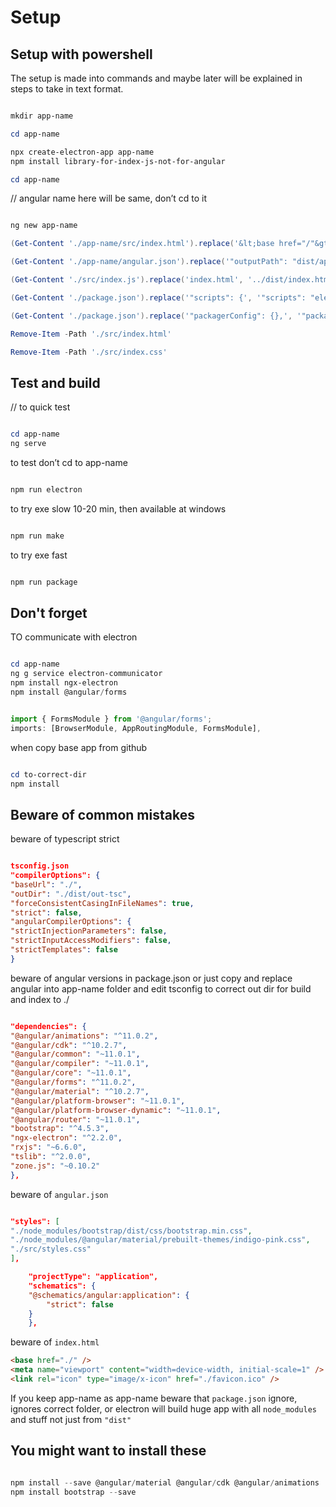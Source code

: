 # Setup

## Setup with powershell

The setup is made into commands and maybe later will be explained in steps to take in text format.

```powershell

mkdir app-name

cd app-name

npx create-electron-app app-name
npm install library-for-index-js-not-for-angular

cd app-name

```

// angular name here will be same, don’t cd to it

```powershell

ng new app-name

(Get-Content './app-name/src/index.html').replace('&lt;base href="/"&gt;', '&lt;base href="./"&gt;') | Set-Content './app-name/src/index.html'

(Get-Content './app-name/angular.json').replace('"outputPath": "dist/app-name",', '"outputPath": "../dist",') | Set-Content './app-name/angular.json'

(Get-Content './src/index.js').replace('index.html', '../dist/index.html') | Set-Content './src/index.js'

(Get-Content './package.json').replace('"scripts": {', '"scripts": "electron": "npm --prefix ./app-name/ run build &amp;&amp; npm --prefix ./ start",') | Set-Content './package.json'

(Get-Content './package.json').replace('"packagerConfig": {},', '"packagerConfig": {"ignore": ["/app-name"]},') | Set-Content './package.json'

Remove-Item -Path './src/index.html'

Remove-Item -Path './src/index.css'

```

## Test and build

// to quick test

```powershell

cd app-name
ng serve

```

to test
don’t cd to app-name

```powershell

npm run electron

```

to try exe slow 10-20 min, then available at windows

```powershell

npm run make

```

to try exe fast

```powershell

npm run package

```

## Don't forget

TO communicate with electron

```powershell

cd app-name
ng g service electron-communicator
npm install ngx-electron
npm install @angular/forms

```

```typescript

import { FormsModule } from '@angular/forms';
imports: [BrowserModule, AppRoutingModule, FormsModule],

```

when copy base app from github

```powershell

cd to-correct-dir
npm install

```

## Beware of common mistakes

beware of typescript strict

```json

tsconfig.json
"compilerOptions": {
"baseUrl": "./",
"outDir": "./dist/out-tsc",
"forceConsistentCasingInFileNames": true,
"strict": false,
"angularCompilerOptions": {
"strictInjectionParameters": false,
"strictInputAccessModifiers": false,
"strictTemplates": false
}

```

beware of angular versions in package.json
or just copy and replace angular into app-name folder and edit tsconfig to correct out dir for build and index to ./

```json

"dependencies": {
"@angular/animations": "^11.0.2",
"@angular/cdk": "^10.2.7",
"@angular/common": "~11.0.1",
"@angular/compiler": "~11.0.1",
"@angular/core": "~11.0.1",
"@angular/forms": "^11.0.2",
"@angular/material": "^10.2.7",
"@angular/platform-browser": "~11.0.1",
"@angular/platform-browser-dynamic": "~11.0.1",
"@angular/router": "~11.0.1",
"bootstrap": "^4.5.3",
"ngx-electron": "^2.2.0",
"rxjs": "~6.6.0",
"tslib": "^2.0.0",
"zone.js": "~0.10.2"
},

```

beware of
`angular.json`

```json

"styles": [
"./node_modules/bootstrap/dist/css/bootstrap.min.css",
"./node_modules/@angular/material/prebuilt-themes/indigo-pink.css",
"./src/styles.css"
],

    "projectType": "application",
    "schematics": {
    "@schematics/angular:application": {
        "strict": false
    }
    },

```

beware of
`index.html`

```html
<base href="./" />
<meta name="viewport" content="width=device-width, initial-scale=1" />
<link rel="icon" type="image/x-icon" href="./favicon.ico" />
```

If you keep app-name as app-name
beware that `package.json` ignore, ignores correct folder, or electron will build huge app with all `node_modules` and stuff not just from `"dist"`

## You might want to install these

```powershell

npm install --save @angular/material @angular/cdk @angular/animations
npm install bootstrap --save

```
